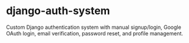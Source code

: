 # django-auth-system
Custom Django authentication system with manual signup/login, Google OAuth login, email verification, password reset, and profile management.
